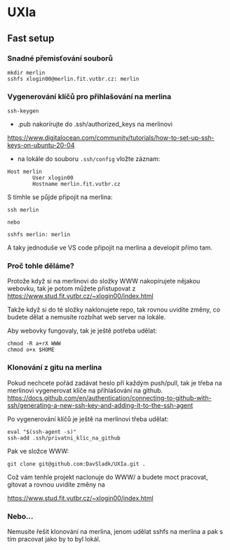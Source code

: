 # UXIa
## Fast setup
### Snadné přemisťování souborů
```
mkdir merlin
sshfs xlogin00@merlin.fit.vutbr.cz: merlin
```

### Vygenerování klíčů pro přihlašování na merlina
```
ssh-keygen
```
* .pub nakorírujte do .ssh/authorized_keys na merlinovi

https://www.digitalocean.com/community/tutorials/how-to-set-up-ssh-keys-on-ubuntu-20-04

* na lokále do souboru `.ssh/config` vložte záznam:
```
Host merlin
        User xlogin00
        Hostname merlin.fit.vutbr.cz
```

S tímhle se půjde připojit na merlina:
```
ssh merlin

nebo

sshfs merlin: merlin
```

A taky jednoduše ve VS code připojit na merlina a developit přímo tam.

### Proč tohle děláme?
Protože když si na merlinovi do složky WWW nakopírujete nějakou webovku, tak je potom můžete přistupovat z https://www.stud.fit.vutbr.cz/~xlogin00/index.html

Takže když si do té složky naklonujete repo, tak rovnou uvidíte změny, co budete dělat a nemusíte rozbíhat web server na lokále.

Aby webovky fungovaly, tak je ještě potřeba udělat:
```
chmod -R a+rX WWW
chmod o+x $HOME
```

### Klonování z gitu na merlina
Pokud nechcete pořád zadávat heslo při každým push/pull, tak je třeba na merlinovi vygenerovat klíče na přihlašování na github.
https://docs.github.com/en/authentication/connecting-to-github-with-ssh/generating-a-new-ssh-key-and-adding-it-to-the-ssh-agent

Po vygenerování klíčů je ještě na merlinovi třeba udělat:
```
eval "$(ssh-agent -s)"
ssh-add .ssh/privatni_klic_na_github
```
Pak ve složce WWW:
```
git clone git@github.com:DavSladk/UXIa.git .
```

Což vám tenhle projekt naclonuje do WWW/ a budete moct pracovat, gitovat a rovnou uvidíte změny na

https://www.stud.fit.vutbr.cz/~xlogin00/index.html

### Nebo...

Nemusíte řešit klonování na merlina, jenom udělat sshfs na merlina a pak s tím pracovat jako by to byl lokál.
